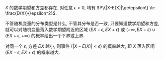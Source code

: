 $X$ 的数学期望和方差都存在, 对任意 $\epsilon >0$, 均有 $P\{|X-E(X)|\ge\epsilon\} \le \frac{D(X)}{\epsilon^2}$. 

不管随机变量的分布类型是什么, 不管其分布是否一致, 只要知道数学期望和方差, 就可以对随机变量落入数学期望附近的区域 $(EX-\epsilon, EX+\epsilon)$ 或 $(-\infty, EX-\epsilon) \cup (EX+\epsilon,+\infty)$ 的概率给出一个下界或上界. 

对同一个 $\epsilon$, 方差 $DX$ 越小, 则事件 $\{|X-E(X)|<\epsilon\}$ 的概率越大, 即 $X$ 落入区间 $(EX-\epsilon, EX+\epsilon)$ 的概率越大. 
